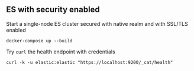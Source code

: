 ## ES with security enabled
 
 
Start a single-node ES cluster secured with native realm and with SSL/TLS enabled

    docker-compose up --build
    
    

Try `curl` the health endpoint with credentials  
    
    curl -k -u elastic:elastic "https://localhost:9200/_cat/health"